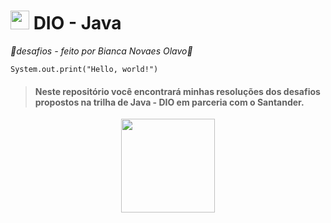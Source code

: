 # <img width="30px" height="30px" src='https://camo.githubusercontent.com/eba75662c4aaf21104aecdc0e3934b4cc1a0c6910d9df65a0873589a0abaa3b2/68747470733a2f2f6865726d65732e6469676974616c696e6e6f766174696f6e2e6f6e652f6173736574732f64696f6d652f6c6f676f2d6d696e696d697a65642e706e67'> DIO - Java
*🌺desafios - feito por Bianca Novaes Olavo🌺*


```System.out.print("Hello, world!")```

> #### Neste repositório você encontrará minhas resoluções dos desafios propostos na trilha de Java - DIO em parceria com o Santander.

<div align="center">
<img width="150px" height="150px" src="https://cdn.discordapp.com/attachments/986717227363491932/986726013553737869/ezgif.com-gif-maker.gif">
</div>
